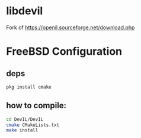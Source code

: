 # libdevil
Fork of https://openil.sourceforge.net/download.php

# FreeBSD Configuration

## deps
```sh
pkg install cmake
```

## how to compile:
```sh
cd DevIL/DevIL
cmake CMakeLists.txt
make install
```

